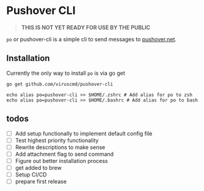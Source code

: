 # Pushover CLI
> **THIS IS NOT YET READY FOR USE BY THE PUBLIC**

`po` or pushover-cli is a simple cli to send messages to [pushover.net](https://pushover.net). 

## Installation
Currently the only way to install `po` is via go get
```shell script
go get github.com/viruscmd/pushover-cli

echo alias po=pushover-cli >> $HOME/.zshrc # Add alias for po to zsh
echo alias po=pushover-cli >> $HOME/.bashrc # Add alias for po to bash
```

## todos
- [ ] Add setup functionally to implement default config file
- [ ] Test highest priority functionality
- [ ] Rewrite descriptions to make sense
- [ ] Add attachment flag to send command
- [ ] Figure out better installation process  
- [ ] get added to brew  
- [ ] Setup CI/CD  
- [ ] prepare first release
